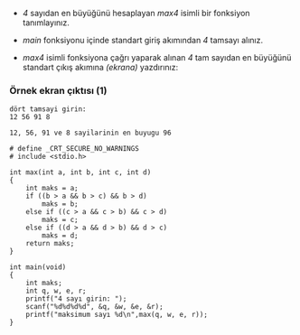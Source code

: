 * _4_ sayıdan en büyüğünü hesaplayan _max4_ isimli bir fonksiyon tanımlayınız.

* _main_ fonksiyonu içinde standart giriş akımından _4_ tamsayı alınız.

* _max4_ isimli fonksiyona çağrı yaparak alınan _4_ tam sayıdan en büyüğünü standart çıkış akımına _(ekrana)_ yazdırınız:

### Örnek ekran çıktısı (1)

```
dört tamsayi girin:
12 56 91 8

12, 56, 91 ve 8 sayilarinin en buyugu 96

# define _CRT_SECURE_NO_WARNINGS
# include <stdio.h>

int max(int a, int b, int c, int d)
{
	int maks = a;
	if ((b > a && b > c) && b > d)
		maks = b;
	else if ((c > a && c > b) && c > d)
		maks = c;
	else if ((d > a && d > b) && d > c)
		maks = d;
	return maks;
}

int main(void)
{
	int maks;
	int q, w, e, r;
	printf("4 sayı girin: ");
	scanf("%d%d%d%d", &q, &w, &e, &r);
	printf("maksimum sayı %d\n",max(q, w, e, r));
}